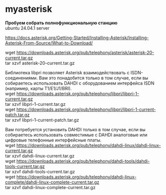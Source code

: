 # myasterisk
**Пробуем собрать полнофункциональную станцию**  
ubuntu 24.04.1 server

https://docs.asterisk.org/Getting-Started/Installing-Asterisk/Installing-Asterisk-From-Source/What-to-Download/

wget https://downloads.asterisk.org/pub/telephony/asterisk/asterisk-20-current.tar.gz  
tar xzvf asterisk-20-current.tar.gz

Библиотека libpri позволяет Asterisk взаимодействовать с ISDN-соединениями. Вам это понадобится только в том случае,
если вы собираетесь использовать DAHDI с оборудованием интерфейса ISDN (например, карты T1/E1/J1/BRI).  
wget https://downloads.asterisk.org/pub/telephony/libpri/libpri-1-current.tar.gz  
tar xzvf libpri-1-current.tar.gz  
wget https://downloads.asterisk.org/pub/telephony/libpri/libpri-1-current-patch.tar.gz  
tar xzvf libpri-1-current-patch.tar.gz  

Вам потребуется установить DAHDI только в том случае, если вы собираетесь использовать
совместимые с DAHDI аналоговые или цифровые телефонные интерфейсные платы.  
wget https://downloads.asterisk.org/pub/telephony/dahdi-linux/dahdi-linux-current.tar.gz  
tar xzvf dahdi-linux-current.tar.gz  
wget https://downloads.asterisk.org/pub/telephony/dahdi-tools/dahdi-tools-current.tar.gz  
tar xzvf dahdi-tools-current.tar.gz  
wget https://downloads.asterisk.org/pub/telephony/dahdi-linux-complete/dahdi-linux-complete-current.tar.gz  
tar xzvf dahdi-linux-complete-current.tar.gz  
